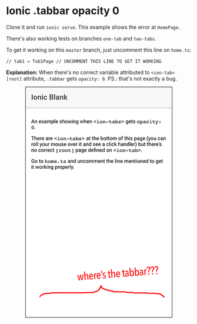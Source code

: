 # Ionic .tabbar opacity 0

Clone it and run `ionic serve`. This example shows the error at `HomePage`.

There's also working tests on branches `one-tab` and `two-tabs`.

To get it working on this `master` branch, just uncomment this line on `home.ts`:

    // tab1 = Tab1Page // UNCOMMENT THIS LINE TO GET IT WORKING

**Explanation:** When there's no correct variable attributed to `<ion-tab>` `[root]` attribute, `.tabbar` gets `opacity: 0`. PS.: that's not exactly a bug.

<img alt="Screenshot" height="628" src="./screenshot.png" style="display: block; margin-right: auto; margin-left: auto;" width="400">
